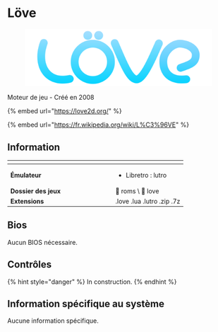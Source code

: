 # Löve

<div align="left">

<figure><img src="https://raw.githubusercontent.com/fabricecaruso/es-theme-carbon/52ff37c9e265587d006945a2ba695b5a962b3a3d/art/logos/love.svg" alt="" width="563"><figcaption></figcaption></figure>

</div>

Moteur de jeu - Créé en 2008

{% embed url="https://love2d.org/" %}

{% embed url="https://fr.wikipedia.org/wiki/L%C3%96VE" %}

## Information

<table data-header-hidden><thead><tr><th width="224"></th><th></th></tr></thead><tbody><tr><td><strong>Émulateur</strong></td><td><ul><li>Libretro : lutro</li></ul></td></tr><tr><td><strong>Dossier des jeux</strong></td><td><span data-gb-custom-inline data-tag="emoji" data-code="1f4c2">📂</span> roms \ <span data-gb-custom-inline data-tag="emoji" data-code="1f4c2">📂</span> love</td></tr><tr><td><strong>Extensions</strong></td><td>.love .lua .lutro .zip .7z</td></tr></tbody></table>

## Bios

Aucun BIOS nécessaire.

## Contrôles

{% hint style="danger" %}
In construction.
{% endhint %}

## Information spécifique au système

Aucune information spécifique.
